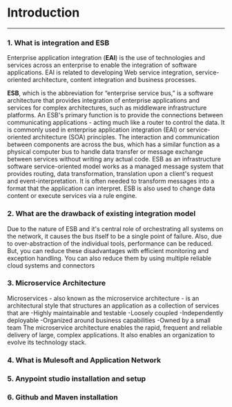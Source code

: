 # Introduction
- - - -

### 1. What is integration and ESB

Enterprise application integration (**EAI**) is the use of technologies and services across an enterprise to enable the integration of software applications. EAI is related to developing Web service integration, service-oriented architecture, content integration and business processes.

**ESB**, which is the abbreviation for “enterprise service bus,” is a software architecture that provides integration of enterprise applications and services for complex architectures, such as middleware infrastructure platforms.
An ESB's primary function is to provide the connections between communicating applications - acting much like a router to control the data. It is commonly used in enterprise application integration (EAI) or service-oriented architecture (SOA) principles. The interaction and communication between components are across the bus, which has a similar function as a physical computer bus to handle data transfer or message exchange between services without writing any actual code.
ESB as an infrastructure software service-oriented model works as a managed message system that provides routing, data transformation, translation upon a client's request and event-interpretation. It is often needed to transform messages into a format that the application can interpret. ESB is also used to change data content or execute services via a rule engine.

### 2. What are the drawback of existing integration model

Due to the nature of ESB and it's central role of orchestrating all systems on the network, it causes the bus itself to be a single point of failure. Also, due to over-abstraction of the individual tools, performance can be reduced. But, you can reduce these disadvantages with efficient monitoring and exception handling. You can also reduce them by using multiple reliable cloud systems and connectors

### 3. Microservice Architecture

Microservices - also known as the microservice architecture - is an architectural style that structures an application as a collection of services that are
-Highly maintainable and testable
-Loosely coupled
-Independently deployable
-Organized around business capabilities
-Owned by a small team
The microservice architecture enables the rapid, frequent and reliable delivery of large, complex applications. It also enables an organization to evolve its technology stack.


### 4. What is Mulesoft and Application Network
### 5. Anypoint studio installation and setup
### 6. Github and Maven installation



